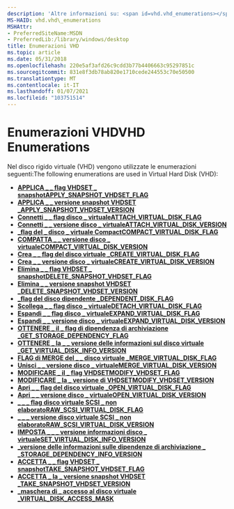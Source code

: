 ```yaml
---
description: 'Altre informazioni su: <span id=vhd.vhd_enumerations></span> enumerazioni VHD'
MS-HAID: vhd.vhd\_enumerations
MSHAttr:
- PreferredSiteName:MSDN
- PreferredLib:/library/windows/desktop
title: Enumerazioni VHD
ms.topic: article
ms.date: 05/31/2018
ms.openlocfilehash: 220e5af3afd26c9cdd3b77b4406663c95297851c
ms.sourcegitcommit: 831e8f3db78ab820e1710cede244553c70e50500
ms.translationtype: MT
ms.contentlocale: it-IT
ms.lasthandoff: 01/07/2021
ms.locfileid: "103751514"
---
```

# <a name="span-idvhdvhd_enumerationsspanvhd-enumerations"></a><span data-ttu-id="7a74f-103"><span id="vhd.vhd_enumerations"></span>Enumerazioni VHD</span><span class="sxs-lookup"><span data-stu-id="7a74f-103"><span id="vhd.vhd_enumerations"></span>VHD Enumerations</span></span>

<span data-ttu-id="7a74f-104">Nel disco rigido virtuale (VHD) vengono utilizzate le enumerazioni seguenti:</span><span class="sxs-lookup"><span data-stu-id="7a74f-104">The following enumerations are used in Virtual Hard Disk (VHD):</span></span>

-   [<span data-ttu-id="7a74f-105">**APPLICA \_ \_ flag VHDSET \_ snapshot**</span><span class="sxs-lookup"><span data-stu-id="7a74f-105">**APPLY\_SNAPSHOT\_VHDSET\_FLAG**</span></span>](/windows/win32/api/virtdisk/ne-virtdisk-apply_snapshot_vhdset_flag)
-   [<span data-ttu-id="7a74f-106">**APPLICA \_ \_ versione snapshot VHDSET \_**</span><span class="sxs-lookup"><span data-stu-id="7a74f-106">**APPLY\_SNAPSHOT\_VHDSET\_VERSION**</span></span>](/windows/win32/api/virtdisk/ne-virtdisk-apply_snapshot_vhdset_version)
-   [<span data-ttu-id="7a74f-107">**Connetti \_ \_ flag disco \_ virtuale**</span><span class="sxs-lookup"><span data-stu-id="7a74f-107">**ATTACH\_VIRTUAL\_DISK\_FLAG**</span></span>](/windows/win32/api/virtdisk/ne-virtdisk-attach_virtual_disk_flag)
-   [<span data-ttu-id="7a74f-108">**Connetti \_ \_ versione disco \_ virtuale**</span><span class="sxs-lookup"><span data-stu-id="7a74f-108">**ATTACH\_VIRTUAL\_DISK\_VERSION**</span></span>](/windows/win32/api/virtdisk/ne-virtdisk-attach_virtual_disk_version)
-   [<span data-ttu-id="7a74f-109">**\_flag del \_ disco \_ virtuale Compact**</span><span class="sxs-lookup"><span data-stu-id="7a74f-109">**COMPACT\_VIRTUAL\_DISK\_FLAG**</span></span>](/windows/win32/api/virtdisk/ne-virtdisk-compact_virtual_disk_flag)
-   [<span data-ttu-id="7a74f-110">**COMPATTA \_ \_ versione disco \_ virtuale**</span><span class="sxs-lookup"><span data-stu-id="7a74f-110">**COMPACT\_VIRTUAL\_DISK\_VERSION**</span></span>](/windows/win32/api/virtdisk/ne-virtdisk-compact_virtual_disk_version)
-   [<span data-ttu-id="7a74f-111">**Crea \_ \_ flag del disco virtuale \_**</span><span class="sxs-lookup"><span data-stu-id="7a74f-111">**CREATE\_VIRTUAL\_DISK\_FLAG**</span></span>](/windows/win32/api/virtdisk/ne-virtdisk-create_virtual_disk_flag)
-   [<span data-ttu-id="7a74f-112">**Crea \_ \_ versione disco \_ virtuale**</span><span class="sxs-lookup"><span data-stu-id="7a74f-112">**CREATE\_VIRTUAL\_DISK\_VERSION**</span></span>](/windows/win32/api/virtdisk/ne-virtdisk-create_virtual_disk_version)
-   [<span data-ttu-id="7a74f-113">**Elimina \_ \_ flag VHDSET \_ snapshot**</span><span class="sxs-lookup"><span data-stu-id="7a74f-113">**DELETE\_SNAPSHOT\_VHDSET\_FLAG**</span></span>](/windows/win32/api/virtdisk/ne-virtdisk-delete_snapshot_vhdset_flag)
-   [<span data-ttu-id="7a74f-114">**Elimina \_ \_ versione snapshot VHDSET \_**</span><span class="sxs-lookup"><span data-stu-id="7a74f-114">**DELETE\_SNAPSHOT\_VHDSET\_VERSION**</span></span>](/windows/win32/api/virtdisk/ne-virtdisk-delete_snapshot_vhdset_version)
-   [<span data-ttu-id="7a74f-115">**\_flag del disco dipendente \_**</span><span class="sxs-lookup"><span data-stu-id="7a74f-115">**DEPENDENT\_DISK\_FLAG**</span></span>](/windows/win32/api/virtdisk/ne-virtdisk-dependent_disk_flag)
-   [<span data-ttu-id="7a74f-116">**Scollega \_ \_ flag disco \_ virtuale**</span><span class="sxs-lookup"><span data-stu-id="7a74f-116">**DETACH\_VIRTUAL\_DISK\_FLAG**</span></span>](/windows/win32/api/virtdisk/ne-virtdisk-detach_virtual_disk_flag)
-   [<span data-ttu-id="7a74f-117">**Espandi \_ \_ flag disco \_ virtuale**</span><span class="sxs-lookup"><span data-stu-id="7a74f-117">**EXPAND\_VIRTUAL\_DISK\_FLAG**</span></span>](/windows/win32/api/virtdisk/ne-virtdisk-expand_virtual_disk_flag)
-   [<span data-ttu-id="7a74f-118">**Espandi \_ \_ versione disco \_ virtuale**</span><span class="sxs-lookup"><span data-stu-id="7a74f-118">**EXPAND\_VIRTUAL\_DISK\_VERSION**</span></span>](/windows/win32/api/virtdisk/ne-virtdisk-expand_virtual_disk_version)
-   [<span data-ttu-id="7a74f-119">**OTTENERE \_ il \_ flag di dipendenza di archiviazione \_**</span><span class="sxs-lookup"><span data-stu-id="7a74f-119">**GET\_STORAGE\_DEPENDENCY\_FLAG**</span></span>](/windows/win32/api/virtdisk/ne-virtdisk-get_storage_dependency_flag)
-   [<span data-ttu-id="7a74f-120">**OTTENERE \_ la \_ \_ versione delle informazioni sul disco virtuale \_**</span><span class="sxs-lookup"><span data-stu-id="7a74f-120">**GET\_VIRTUAL\_DISK\_INFO\_VERSION**</span></span>](/windows/win32/api/virtdisk/ne-virtdisk-get_virtual_disk_info_version)
-   [<span data-ttu-id="7a74f-121">**FLAG di MERGE del \_ \_ disco virtuale \_**</span><span class="sxs-lookup"><span data-stu-id="7a74f-121">**MERGE\_VIRTUAL\_DISK\_FLAG**</span></span>](/windows/win32/api/virtdisk/ne-virtdisk-merge_virtual_disk_flag)
-   [<span data-ttu-id="7a74f-122">**Unisci \_ \_ versione disco \_ virtuale**</span><span class="sxs-lookup"><span data-stu-id="7a74f-122">**MERGE\_VIRTUAL\_DISK\_VERSION**</span></span>](/windows/win32/api/virtdisk/ne-virtdisk-merge_virtual_disk_version)
-   [<span data-ttu-id="7a74f-123">**MODIFICARE \_ il \_ flag VHDSET**</span><span class="sxs-lookup"><span data-stu-id="7a74f-123">**MODIFY\_VHDSET\_FLAG**</span></span>](/windows/win32/api/virtdisk/ne-virtdisk-modify_vhdset_flag)
-   [<span data-ttu-id="7a74f-124">**MODIFICARE \_ la \_ versione di VHDSET**</span><span class="sxs-lookup"><span data-stu-id="7a74f-124">**MODIFY\_VHDSET\_VERSION**</span></span>](/windows/win32/api/virtdisk/ne-virtdisk-modify_vhdset_version)
-   [<span data-ttu-id="7a74f-125">**Apri \_ \_ flag del disco virtuale \_**</span><span class="sxs-lookup"><span data-stu-id="7a74f-125">**OPEN\_VIRTUAL\_DISK\_FLAG**</span></span>](/windows/win32/api/virtdisk/ne-virtdisk-open_virtual_disk_flag)
-   [<span data-ttu-id="7a74f-126">**Apri \_ \_ versione disco \_ virtuale**</span><span class="sxs-lookup"><span data-stu-id="7a74f-126">**OPEN\_VIRTUAL\_DISK\_VERSION**</span></span>](/windows/win32/api/virtdisk/ne-virtdisk-open_virtual_disk_version)
-   [<span data-ttu-id="7a74f-127">**\_ \_ \_ flag disco virtuale SCSI \_ non elaborato**</span><span class="sxs-lookup"><span data-stu-id="7a74f-127">**RAW\_SCSI\_VIRTUAL\_DISK\_FLAG**</span></span>](/windows/win32/api/virtdisk/ne-virtdisk-raw_scsi_virtual_disk_flag)
-   [<span data-ttu-id="7a74f-128">**\_ \_ \_ versione disco virtuale SCSI \_ non elaborato**</span><span class="sxs-lookup"><span data-stu-id="7a74f-128">**RAW\_SCSI\_VIRTUAL\_DISK\_VERSION**</span></span>](/windows/win32/api/virtdisk/ne-virtdisk-raw_scsi_virtual_disk_version)
-   [<span data-ttu-id="7a74f-129">**IMPOSTA \_ \_ \_ versione informazioni disco \_ virtuale**</span><span class="sxs-lookup"><span data-stu-id="7a74f-129">**SET\_VIRTUAL\_DISK\_INFO\_VERSION**</span></span>](/windows/win32/api/virtdisk/ne-virtdisk-set_virtual_disk_info_version)
-   [<span data-ttu-id="7a74f-130">**\_versione delle informazioni sulle dipendenze di archiviazione \_ \_**</span><span class="sxs-lookup"><span data-stu-id="7a74f-130">**STORAGE\_DEPENDENCY\_INFO\_VERSION**</span></span>](/windows/win32/api/virtdisk/ne-virtdisk-storage_dependency_info_version)
-   [<span data-ttu-id="7a74f-131">**ACCETTA \_ \_ flag VHDSET \_ snapshot**</span><span class="sxs-lookup"><span data-stu-id="7a74f-131">**TAKE\_SNAPSHOT\_VHDSET\_FLAG**</span></span>](/windows/win32/api/virtdisk/ne-virtdisk-take_snapshot_vhdset_flag)
-   [<span data-ttu-id="7a74f-132">**ACCETTA \_ la \_ versione snapshot VHDSET \_**</span><span class="sxs-lookup"><span data-stu-id="7a74f-132">**TAKE\_SNAPSHOT\_VHDSET\_VERSION**</span></span>](/windows/win32/api/virtdisk/ne-virtdisk-take_snapshot_vhdset_version)
-   [<span data-ttu-id="7a74f-133">**\_maschera di \_ accesso al disco virtuale \_**</span><span class="sxs-lookup"><span data-stu-id="7a74f-133">**VIRTUAL\_DISK\_ACCESS\_MASK**</span></span>](/openspecs/windows_protocols/ms-vds/4fa2f54d-00b3-4cd9-b673-a6b8d64ed57f)

 

 
